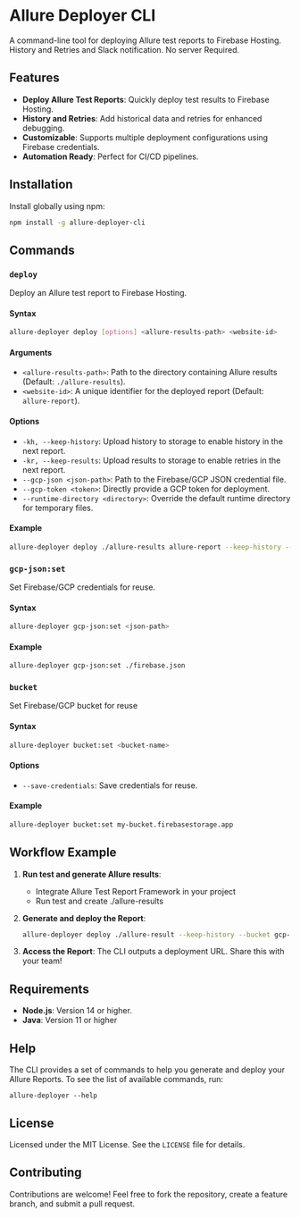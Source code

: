 
# Allure Deployer CLI

A command-line tool for deploying Allure test reports to Firebase Hosting. History and Retries and Slack notification.
No server Required.

## Features

- **Deploy Allure Test Reports**: Quickly deploy test results to Firebase Hosting.
- **History and Retries**: Add historical data and retries for enhanced debugging.
- **Customizable**: Supports multiple deployment configurations using Firebase credentials.
- **Automation Ready**: Perfect for CI/CD pipelines.

## Installation

Install globally using npm:

```bash
npm install -g allure-deployer-cli
```
## Commands

### `deploy`
Deploy an Allure test report to Firebase Hosting.

#### Syntax
```bash
allure-deployer deploy [options] <allure-results-path> <website-id>
```

#### Arguments
- `<allure-results-path>`: Path to the directory containing Allure results (Default: `./allure-results`).
- `<website-id>`: A unique identifier for the deployed report (Default: `allure-report`).

#### Options
- `-kh, --keep-history`: Upload history to storage to enable history in the next report.
- `-kr, --keep-results`: Upload results to storage to enable retries in the next report.
- `--gcp-json <json-path>`: Path to the Firebase/GCP JSON credential file.
- `--gcp-token <token>`: Directly provide a GCP token for deployment.
- `--runtime-directory <directory>`: Override the default runtime directory for temporary files.

#### Example
```bash
allure-deployer deploy ./allure-results allure-report --keep-history --gcp-json ./firebase.json
```

### `gcp-json:set`
Set Firebase/GCP credentials for reuse.

#### Syntax
```bash
allure-deployer gcp-json:set <json-path>
```

#### Example
```bash
allure-deployer gcp-json:set ./firebase.json
```

### `bucket`
Set Firebase/GCP bucket for reuse

#### Syntax
```bash
allure-deployer bucket:set <bucket-name>
```

#### Options
- `--save-credentials`: Save credentials for reuse.

#### Example
```bash
allure-deployer bucket:set my-bucket.firebasestorage.app
```

## Workflow Example

1. **Run test and generate Allure results**:
    - Integrate Allure Test Report Framework in your project
    - Run test and create ./allure-results

2. **Generate and deploy the Report**:
   ```bash
   allure-deployer deploy ./allure-result --keep-history --bucket gcp-bucket --gcp-json ./firebase.json
   ```

3. **Access the Report**:
   The CLI outputs a deployment URL. Share this with your team!


## Requirements

- **Node.js**: Version 14 or higher.
- **Java**: Version 11 or higher

## Help
The CLI provides a set of commands to help you generate and deploy your Allure Reports. To see the list of available commands, run:
```shell
allure-deployer --help
```

## License

Licensed under the MIT License. See the `LICENSE` file for details.

## Contributing

Contributions are welcome! Feel free to fork the repository, create a feature branch, and submit a pull request.
